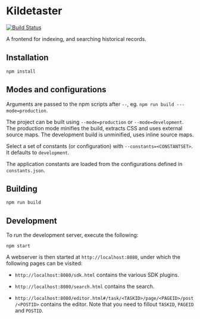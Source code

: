 Kildetaster
===========

[![Build Status](https://travis-ci.org/CopenhagenCityArchives/Kildetaster.svg?branch=master)](https://travis-ci.org/CopenhagenCityArchives/Kildetaster)

A frontend for indexing, and searching historical records.

Installation
------------

```
npm install
```

Modes and configurations
------------------------

Arguments are passed to the npm scripts after `--`, eg.
`npm run build ---mode=production`.

The project can be built using `--mode=production` or `--mode=development`. The
production mode minifies the build, extracts CSS and uses external source maps.
The development build is unminified, uses inline source maps.

Select a set of constants (or configuration) with `--constants=<CONSTANTSET>`. It
defaults to `development`.

The application constants are loaded from the configurations defined in
`constants.json`.

Building
--------

```
npm run build
```

Development
-----------

To run the development server, execute the following:

```
npm start
```

A webserver is then started at `http://localhost:8080`, under which the following 
pages can be visited:

- `http://localhost:8080/sdk.html` contains the various SDK plugins.

- `http://localhost:8080/search.html` contains the search.

- `http://localhost:8080/editor.html#/task/<TASKID>/page/<PAGEID>/post/<POSTID>`
  contains the editor. Note that you need to fillout `TASKID`, `PAGEID` and `POSTID`.